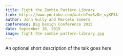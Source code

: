 ```yaml
---
title: Fight the Zombie Pattern Library
link: https://www.youtube.com/watch?v=6zOe_uyKF3A
author: John Gully and Marcelo Somers
conference: Big Design Conference 2015
date: September 18, 2015
image: fight-the-zombie-pattern-library.jpg
---
```


An optional short description of the talk goes here

